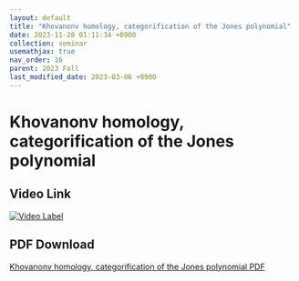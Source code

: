```yaml
---
layout: default
title: "Khovanonv homology, categorification of the Jones polynomial"
date: 2023-11-28 01:11:34 +0900
collection: seminar
usemathjax: true
nav_order: 16
parent: 2023 Fall
last_modified_date: 2023-03-06 +0900
---
```

# Khovanonv homology, categorification of the Jones polynomial
<!-- ## <center> Abstract </center>
Francis Guthrie claimed in 1852 the four color problem. We
proof two essential lemmas and then solve six color problem. We expand
the proof of six color problem into five, four color problem. Kempe
published this proof in 1879. However the flaw was discovered in 1890
by Heawood. Although flawed, Kempe’s idea was used as one of a basic
tool. -->
## Video Link

[![Video Label](https://img.youtube.com/vi/gfZijbwFDPU/hqdefault.jpg)](https://youtu.be/gfZijbwFDPU)

## PDF Download

<a target='_blank' href='download/Khovanov_Homology.pdf'>Khovanonv homology, categorification of the Jones polynomial PDF</a>